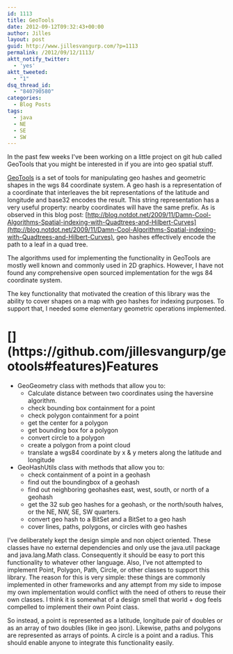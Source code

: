 ```yaml
---
id: 1113
title: GeoTools
date: 2012-09-12T09:32:43+00:00
author: Jilles
layout: post
guid: http://www.jillesvangurp.com/?p=1113
permalink: /2012/09/12/1113/
aktt_notify_twitter:
  - 'yes'
aktt_tweeted:
  - "1"
dsq_thread_id:
  - "840790580"
categories:
  - Blog Posts
tags:
  - java
  - NE
  - SE
  - SW
---
```

In the past few weeks I've been working on a little project on git hub called GeoTools that you might be interested in if you are into geo spatial stuff.

[GeoTools](https://github.com/jillesvangurp/geotools) is a set of tools for manipulating geo hashes and geometric shapes in the wgs 84 coordinate system. A geo hash is a representation of a coordinate that interleaves the bit representations of the latitude and longitude and base32 encodes the result. This string representation has a very useful property: nearby coordinates will have the same prefix. As is observed in this blog post: [http://blog.notdot.net/2009/11/Damn-Cool-Algorithms-Spatial-indexing-with-Quadtrees-and-Hilbert-Curves](http://blog.notdot.net/2009/11/Damn-Cool-Algorithms-Spatial-indexing-with-Quadtrees-and-Hilbert-Curves), geo hashes effectively encode the path to a leaf in a quad tree.

The algorithms used for implementing the functionality in GeoTools are mostly well known and commonly used in 2D graphics. However, I have not found any comprehensive open sourced implementation for the wgs 84 coordinate system.

The key functionality that motivated the creation of this library was the ability to cover shapes on a map with geo hashes for indexing purposes. To support that, I needed some elementary geometric operations implemented.
<h1>[](https://github.com/jillesvangurp/geotools#features)Features</h1>

- GeoGeometry class with methods that allow you to: <ul> 	<li>Calculate distance between two coordinates using the haversine algorithm.
- check bounding box containment for a point
- check polygon containment for a point
- get the center for a polygon
- get bounding box for a polygon
- convert circle to a polygon
- create a polygon from a point cloud
- translate a wgs84 coordinate by x &amp; y meters along the latitude and longitude

</li>
  <li>GeoHashUtils class with methods that allow you to:

- check containment of a point in a geohash
- find out the boundingbox of a geohash
- find out neighboring geohashes east, west, south, or north of a geohash
- get the 32 sub geo hashes for a geohash, or the north/south halves, or the NE, NW, SE, SW quarters.
- convert geo hash to a BitSet and a BitSet to a geo hash
- cover lines, paths, polygons, or circles with geo hashes

</li>
</ul>
I’ve deliberately kept the design simple and non object oriented. These classes have no external dependencies and only use the java.util package and java.lang.Math class. Consequently it should be easy to port this functionality to whatever other language. Also, I’ve not attempted to implement Point, Polygon, Path, Circle, or other classes to support this library. The reason for this is very simple: these things are commonly implemented in other frameworks and any attempt from my side to impose my own implementation would conflict with the need of others to reuse their own classes. I think it is somewhat of a design smell that world + dog feels compelled to implement their own Point class.

So instead, a point is represented as a latitude, longitude pair of doubles or as an array of two doubles (like in geo json). Likewise, paths and polygons are represented as arrays of points. A circle is a point and a radius. This should enable anyone to integrate this functionality easily.